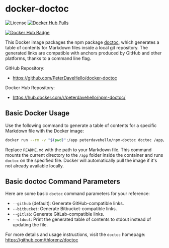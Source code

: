 # docker-doctoc

![License](https://img.shields.io/badge/license-GPLv3.0-brightgreen.svg?style=flat)
[![Docker Hub Pulls](https://img.shields.io/docker/pulls/peterdavehello/npm-doctoc.svg)](https://hub.docker.com/r/peterdavehello/npm-doctoc/)

[![Docker Hub Badge](https://dockeri.co/image/peterdavehello/npm-doctoc)](https://hub.docker.com/r/peterdavehello/npm-doctoc/)

This Docker image packages the npm package [doctoc](https://github.com/thlorenz/doctoc), which generates a table of contents for Markdown files inside a local git repository. The generated links are compatible with anchors produced by GitHub and other platforms, thanks to a command line flag.

GitHub Repository:

- <https://github.com/PeterDaveHello/docker-doctoc>

Docker Hub Repository:

- <https://hub.docker.com/r/peterdavehello/npm-doctoc/>

## Basic Docker Usage

Use the following command to generate a table of contents for a specific Markdown file with the Docker image:

```sh
docker run --rm -v "$(pwd)":/app peterdavehello/npm-doctoc doctoc /app/README.md
```

Replace `README.md` with the path to your Markdown file. This command mounts the current directory to the `/app` folder inside the container and runs `doctoc` on the specified file. Docker will automatically pull the image if it's not already available locally.

## Basic doctoc Command Parameters

Here are some basic `doctoc` command parameters for your reference:

- `--github` (default): Generate GitHub-compatible links.
- `--bitbucket`: Generate Bitbucket-compatible links.
- `--gitlab`: Generate GitLab-compatible links.
- `--stdout`: Print the generated table of contents to stdout instead of updating the file.

For more details and usage instructions, visit the `doctoc` homepage: <https://github.com/thlorenz/doctoc>
